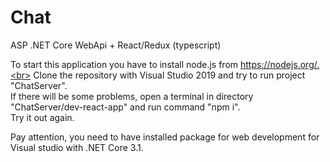 # Chat
ASP .NET Core WebApi + React/Redux (typescript)

To start this application you have to install node.js from https://nodejs.org/.<br>
Clone the repository with Visual Studio 2019 and try to run project "ChatServer".<br>
If there will be some problems, open a terminal in directory "ChatServer/dev-react-app" and run command "npm i".<br>
Try it out again.

Pay attention, you need to have installed package for web development for Visual studio with .NET Core 3.1.
